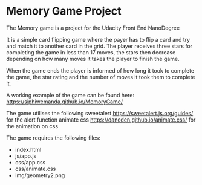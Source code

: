 # Memory Game Project

The Memory game is a project for the Udacity Front End NanoDegree

It is a simple card flipping game where the payer has to flip a card and try and match it to another card in the grid.
The player receives three stars for completing the game in less than 17 moves, the stars then decrease depending on how many moves it takes the player to finish the game.

When the game ends the player is informed of how long it took to complete the game, the star rating and the number of moves it took them to complete it.


A working example of the game can be found here: https://siphiwemanda.github.io/MemoryGame/


The game utilises the following
sweetalert https://sweetalert.js.org/guides/ for the alert function
animate css https://daneden.github.io/animate.css/ for the animation on css

The game requires the following files:
* index.html
* js/app.js
* css/app.css
* css/animate.css
* img/geometry2.png
